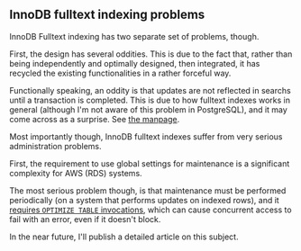 ## InnoDB fulltext indexing problems

InnoDB Fulltext indexing has two separate set of problems, though.

First, the design has several oddities. This is due to the fact that, rather than being independently and optimally designed, then integrated, it has recycled the existing functionalities in a rather forceful way.

Functionally speaking, an oddity is that updates are not reflected in searchs until a transaction is completed. This is due to how fulltext indexes works in general (although I'm not aware of this problem in PostgreSQL), and it may come across as a surprise. See [the manpage](https://dev.mysql.com/doc/refman/8.0/en/innodb-fulltext-index.html).

Most importantly though, InnoDB fulltext indexes suffer from very serious administration problems.

First, the requirement to use global settings for maintenance is a significant complexity for AWS (RDS) systems.

The most serious problem though, is that maintenance must be performed periodically (on a system that performs updates on indexed rows), and it [requires `OPTIMIZE TABLE` invocations](https://dev.mysql.com/doc/refman/8.0/en/fulltext-fine-tuning.html#fulltext-optimize), which can cause concurrent access to fail with an error, even if it doesn't block.

In the near future, I'll publish a detailed article on this subject.

